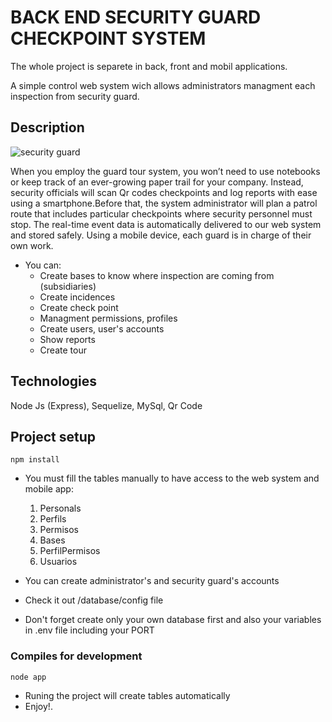 # BACK END SECURITY GUARD CHECKPOINT SYSTEM
The whole project is separete in back, front and mobil applications.

A simple control web system wich allows administrators managment each inspection from security guard. 

## Description

![security guard](https://www.jwm-rfid.com/wp-content/uploads/2020/09/guard-patrol.png)

When you employ the guard tour system, you won’t need to use notebooks or keep track of an ever-growing paper trail for your company. Instead, security officials will scan Qr codes checkpoints and log reports with ease using a smartphone.Before that, the system administrator  will plan a patrol route that includes particular checkpoints where security personnel must stop. The real-time event data is automatically delivered to our web system and stored safely. Using a mobile device, each guard is in charge of their own work. 
    
* You can:
    - Create bases to know where inspection are coming from (subsidiaries)
    - Create incidences
    - Create check point
    - Managment permissions, profiles
    - Create users, user's accounts
    - Show reports
    - Create tour

## Technologies
Node Js (Express), Sequelize, MySql, Qr Code

## Project setup
```
npm install
```
* You must fill the tables manually to have access to the web system and mobile app:
    1. Personals
    2. Perfils
    3. Permisos
    4. Bases
    5. PerfilPermisos
    6. Usuarios

* You can create administrator's and security guard's accounts

* Check it out /database/config file

* Don't forget create only your own database first and also your variables in .env file including your PORT

### Compiles for development
```
node app
```
* Runing the project will create tables automatically
* Enjoy!.
